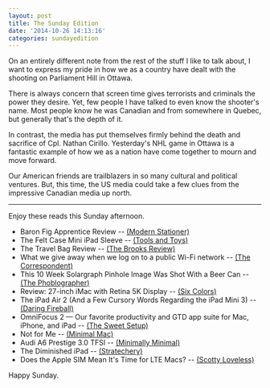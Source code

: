 ```yaml
---
layout: post
title: The Sunday Edition
date: '2014-10-26 14:13:16'
categories: sundayedition
---
```


On an entirely different note from the rest of the stuff I like to talk about, I want to express my pride in how we as a country have dealt with the shooting on Parliament Hill in Ottawa.

There is always concern that screen time gives terrorists and criminals the power they desire. Yet, few people I have talked to even know the shooter's name. Most people know he was Canadian and from somewhere in Quebec, but generally that's the depth of it.

In contrast, the media has put themselves firmly behind the death and sacrifice of Cpl. Nathan Cirillo. Yesterday's NHL game in Ottawa is a fantastic example of how we as a nation have come together to mourn and move forward.

Our American friends are trailblazers in so many cultural and political ventures. But, this time, the US media could take a few clues from the impressive Canadian media up north.

---

Enjoy these reads this Sunday afternoon.

* Baron Fig Apprentice Review -- [(Modern Stationer)](http://www.modernstationer.com/blog/2014/10/21/baron-fig-apprentice-review)
* The Felt Case Mini iPad Sleeve -- [(Tools and Toys)](http://toolsandtoys.net/reviews/the-felt-case-mini-ipad-sleeve/)
* The Travel Bag Review -- [(The Brooks Review)](https://brooksreview.net/2014/10/the-travel-bag/)
* What we give away when we log on to a public Wi-Fi network -- [(The Correspondent)](https://decorrespondent.nl/1101/What-we-give-away-when-we-log-on-to-a-public-Wi-Fi-network/31040493-53737dba)
* This 10 Week Solargraph Pinhole Image Was Shot With a Beer Can -- [(The Phoblographer)](http://www.thephoblographer.com/2014/10/25/10-week-solargraph-pinhole-image-shot-beer-can/#.VEyJ84ez7ww)
* Review: 27-inch iMac with Retina 5K Display -- [(Six Colors)](http://sixcolors.com/post/2014/10/review-27-inch-imac-with-retina-5k-display/)
* The iPad Air 2 (And a Few Cursory Words Regarding the iPad Mini 3) -- [(Daring Fireball)](http://daringfireball.net/2014/10/ipad_air_2)
* OmniFocus 2 — Our favorite productivity and GTD app suite for Mac, iPhone, and iPad -- [(The Sweet Setup)](http://thesweetsetup.com/apps/best-personal-gtd-app-suite/)
* Not for Me -- [(Minimal Mac)](http://minimalmac.com/post/100558434139/not-for-me)
* Audi A6 Prestige 3.0 TFSI -- [(Minimally Minimal)](http://www.minimallyminimal.com/blog/audi-a6-prestige-30-tfsi)
* The Diminished iPad -- [(Stratechery)](http://stratechery.com/2014/diminished-ipad/)
* Does the Apple SIM Mean It's Time for LTE Macs? -- [(Scotty Loveless)](http://www.scottyloveless.com/blog/2014/apple-sim-lte-macs)

Happy Sunday.